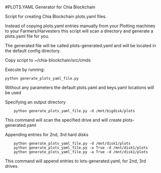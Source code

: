 #PLOTS.YAML Generator for Chia Blockchain

Script for creating Chia Blockchain plots.yaml files.

Instead of copying plots.yaml entries manually from your Plotting machines to your Farmers/Harvesters this script will scan a directory and generate a plots.yaml file for you.

The generated file will be called plots-generated.yaml and will be located in the default config directory.

Copy script to ~/chia-blockchain/src/cmds

Execute by running: 
```
python generate_plots_yaml_file.py 
```
Without any parameters the default plots.yaml and keys.yaml locations will be used

Specifying an output directory
```
    python generate_plots_yaml_file.py -d /mnt/bigdisk/plots
```    
This command will scan the specified drive and will create plots-generated.yaml

Appending entries for 2nd, 3rd hard disks
```
    python generate_plots_yaml_file.py -d /mnt/disk1/plots
    python generate_plots_yaml_file.py -a True -d /mnt/disk1/plots
    python generate_plots_yaml_file.py -a True -d /mnt/disk1/plots
```    
This command will append entries to lots-generated.yaml, for 2nd, 3rd drives

